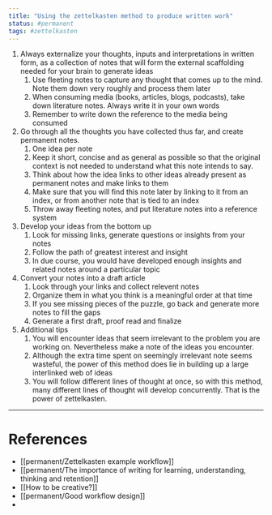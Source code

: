 ```yaml
---
title: "Using the zettelkasten method to produce written work"
status: #permanent
tags: #zettelkasten 
---
```


1. Always externalize your thoughts, inputs and interpretations in written form, as a collection of notes that will form the external scaffolding needed for your brain to generate ideas
	1. Use fleeting notes to capture any thought that comes up to the mind. Note them down very roughly and process them later
	2. When consuming media (books, articles, blogs, podcasts), take down literature notes. Always write it in your own words
	3. Remember to write down the reference to the media being consumed
2. Go through all the thoughts you have collected thus far, and create permanent notes.
	1. One idea per note
	2. Keep it short, concise and as general as possible so that the original context is not needed to understand what this note intends to say.
	3. Think about how the idea links to other ideas already present as permanent notes and make links to them
	4. Make sure that you will find this note later by linking to it from an index, or from another note that is tied to an index
	5. Throw away fleeting notes, and put literature notes into a reference system
3. Develop your ideas from the bottom up
	1. Look for missing links, generate questions or insights from your notes
	2. Follow the path of greatest interest and insight
	3. In due course, you would have developed enough insights and related notes around a particular topic
4. Convert your notes into a draft article
	1. Look through your links and collect relevent notes
	2. Organize them in what you think is a meaningful order at that time
	3. If you see missing pieces of the puzzle, go back and generate more notes to fill the gaps
	4. Generate a first draft, proof read and finalize
5. Additional tips
	1. You will encounter ideas that seem irrelevant to the problem you are working on. Nevertheless make a note of the ideas you encounter.
	2. Although the extra time spent on seemingly irrelevant note seems wasteful, the power of this method does lie in building up a large interlinked web of ideas
	3. You will follow different lines of thought at once, so with this method, many different lines of thought will develop concurrently. That is the power of zettelkasten.


---
# References

- [[permanent/Zettelkasten example workflow]]
- [[permanent/The importance of writing for learning, understanding, thinking and retention]]
- [[How to be creative?]]
- [[permanent/Good workflow design]]
- 